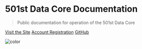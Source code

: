 <!-- docs/_coverpage.md -->

<!-- Logo (we don't have one right now) -->
<!-- ![logo]() -->

# 501st Data Core Documentation

> Public documentation for operation of the 501st Data Core

[Visit the Site](https://s4.501stlegion-a3.com/)
[Account Registration](#account-registration)
[GitHub](https://github.com/501stLegionA3/FiveOhFirstDataCore)

<!-- background color -->
![color]()
